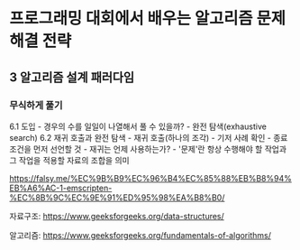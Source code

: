 # 프로그래밍 대회에서 배우는 알고리즘 문제해결 전략
## 3 알고리즘 설계 패러다임
### 무식하게 풀기
  6.1 도입
    - 경우의 수를 일일이 나열해서 풀 수 있을까?
    - 완전 탐색(exhaustive search)
  6.2 재귀 호출과 완전 탐색
    - 재귀 호출(하나의 조각)
      - 기저 사례 확인
    - 종료 조건을 먼저 선언할 것
    - 재귀는 언제 사용하는가?
      - '문제'란 항상 수행해야 할 작업과 그 작업을 적용할 자료의 조합을 의미

https://falsy.me/%EC%9B%B9%EC%96%B4%EC%85%88%EB%B8%94%EB%A6%AC-1-emscripten-%EC%8B%9C%EC%9E%91%ED%95%98%EA%B8%B0/

자료구조: https://www.geeksforgeeks.org/data-structures/ 

알고리즘: https://www.geeksforgeeks.org/fundamentals-of-algorithms/ 
